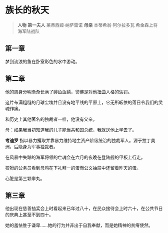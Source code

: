 # 族长的秋天

> **人物**
> **第一夫人** 莱蒂西娅·纳萨雷诺
> **母亲** 本蒂希翁·阿尔拉多瓦
> 希金森上将 海军陆战队

## 第一章

梦到流浪的鱼在卧室彩色的水中游动。

## 第二章

他的周身分明渐渐长满了鲱鱼鱼鳞，彷佛是对他扭曲人格的惩罚。

这片布满粗糙的月球尘埃并且没有地平线的平原上，它无所皈依的落日令我们的灵魂作痛。

和历史上其他著名的独裁者一样，他没有父亲。

母：如果我当初知道我的儿子能当共和国总统，我就送他上学去了。

**考迪罗** 指以暴力攫取并靠暴力维持地主资产阶级统治的独裁军人。源于拉丁美洲，后隐身为军事独裁者。

在风暴中失踪的海军将领的亡魂会在六月的夜晚在登陆舰的甲板上行走。

狡猾的公务员看到母鸡在下礼拜一的蛋而公文抽屉中还留着昨天的蛋。

心脏是第三颗睾丸。

## 第三章

他出现在慈善抽奖会上时看起来已年过八十，在民众接待会上时六十，在公共节日的庆典上甚至不到四十。

她的羞怯胜于谦卑……她的行为并非出于自我奉献，而是她精神的贫瘠使然。